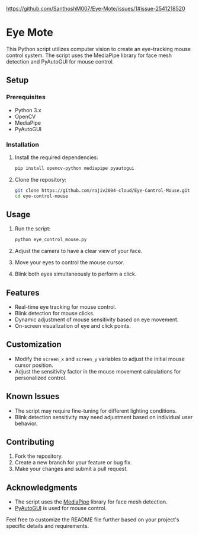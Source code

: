 https://github.com/SanthoshM007/Eye-Mote/issues/1#issue-2541218520


# Eye Mote

This Python script utilizes computer vision to create an eye-tracking mouse control system. The script uses the MediaPipe library for face mesh detection and PyAutoGUI for mouse control.

## Setup

### Prerequisites

- Python 3.x
- OpenCV
- MediaPipe
- PyAutoGUI

### Installation

1. Install the required dependencies:

    ```bash
    pip install opencv-python mediapipe pyautogui
    ```

2. Clone the repository:

    ```bash
    git clone https://github.com/rajiv2004-cloud/Eye-Control-Mouse.git
    cd eye-control-mouse
    ```

## Usage

1. Run the script:

    ```bash
    python eye_control_mouse.py
    ```

2. Adjust the camera to have a clear view of your face.

3. Move your eyes to control the mouse cursor.

4. Blink both eyes simultaneously to perform a click.

## Features

- Real-time eye tracking for mouse control.
- Blink detection for mouse clicks.
- Dynamic adjustment of mouse sensitivity based on eye movement.
- On-screen visualization of eye and click points.

## Customization

- Modify the `screen_x` and `screen_y` variables to adjust the initial mouse cursor position.
- Adjust the sensitivity factor in the mouse movement calculations for personalized control.

## Known Issues

- The script may require fine-tuning for different lighting conditions.
- Blink detection sensitivity may need adjustment based on individual user behavior.

## Contributing

1. Fork the repository.
2. Create a new branch for your feature or bug fix.
3. Make your changes and submit a pull request.


## Acknowledgments

- The script uses the [MediaPipe](https://mediapipe.dev/) library for face mesh detection.
- [PyAutoGUI](https://pyautogui.readthedocs.io/) is used for mouse control.

Feel free to customize the README file further based on your project's specific details and requirements.


